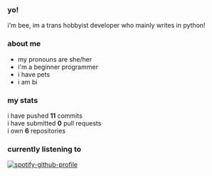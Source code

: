 ### **yo!**

i'm bee, im a trans hobbyist developer who mainly writes in python!

### **about me**
-   my pronouns are she/her
-   i'm a beginner programmer
-   i have pets
-   i am bi

### **my stats**
    
i have pushed **11** commits    
i have submitted **0** pull requests     
i own **6** repositories

### **currently listening to**

[![spotify-github-profile](https://spotify-github-profile.vercel.app/api/view?uid=ax54qo5ows0hqrdgicwgfbqj8&cover_image=true&theme=novatorem&bar_color=53b14f&bar_color_cover=false)](https://spotify-github-profile.vercel.app/api/view?uid=ax54qo5ows0hqrdgicwgfbqj8&redirect=true) 
